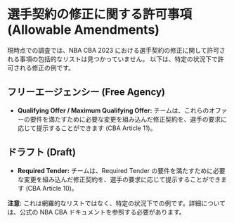 # 選手契約の修正に関する許可事項 (Allowable Amendments)

現時点での調査では、NBA CBA 2023 における選手契約の修正に関して許可される事項の包括的なリストは見つかっていません。
以下は、特定の状況下で許可される修正の例です。

## フリーエージェンシー (Free Agency)

- **Qualifying Offer / Maximum Qualifying Offer:** チームは、これらのオファーの要件を満たすために必要な変更を組み込んだ修正契約を、選手の要求に応じて提示することができます (CBA Article 11)。

## ドラフト (Draft)

- **Required Tender:** チームは、Required Tender の要件を満たすために必要な変更を組み込んだ修正契約を、選手の要求に応じて提示することができます (CBA Article 10)。

**注意:** これは網羅的なリストではなく、特定の状況下での例です。詳細については、公式の NBA CBA ドキュメントを参照する必要があります。
